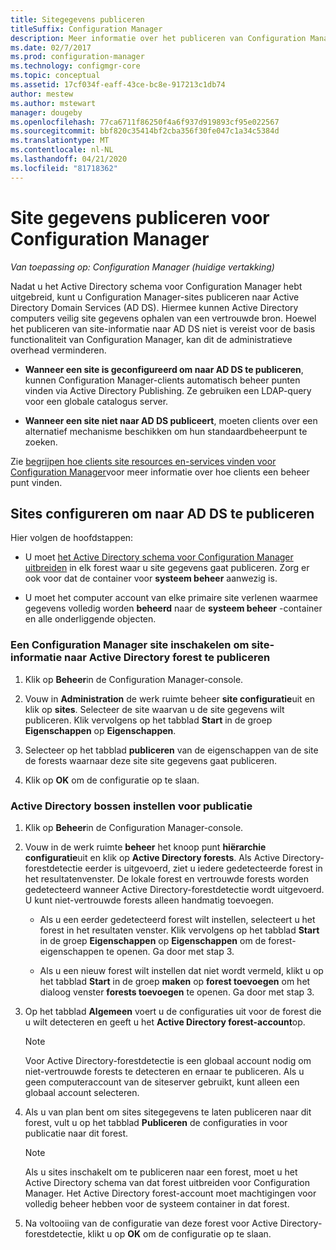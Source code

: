 ```yaml
---
title: Sitegegevens publiceren
titleSuffix: Configuration Manager
description: Meer informatie over het publiceren van Configuration Manager-sites naar Active Directory Domain Services.
ms.date: 02/7/2017
ms.prod: configuration-manager
ms.technology: configmgr-core
ms.topic: conceptual
ms.assetid: 17cf034f-eaff-43ce-bc8e-917213c1db74
author: mestew
ms.author: mstewart
manager: dougeby
ms.openlocfilehash: 77ca6711f86250f4a6f937d919893cf95e022567
ms.sourcegitcommit: bbf820c35414bf2cba356f30fe047c1a34c5384d
ms.translationtype: MT
ms.contentlocale: nl-NL
ms.lasthandoff: 04/21/2020
ms.locfileid: "81718362"
---
```

# <a name="publish-site-data-for-configuration-manager"></a>Site gegevens publiceren voor Configuration Manager

*Van toepassing op: Configuration Manager (huidige vertakking)*

Nadat u het Active Directory schema voor Configuration Manager hebt uitgebreid, kunt u Configuration Manager-sites publiceren naar Active Directory Domain Services (AD DS). Hiermee kunnen Active Directory computers veilig site gegevens ophalen van een vertrouwde bron. Hoewel het publiceren van site-informatie naar AD DS niet is vereist voor de basis functionaliteit van Configuration Manager, kan dit de administratieve overhead verminderen.  

-   **Wanneer een site is geconfigureerd om naar AD DS te publiceren**, kunnen Configuration Manager-clients automatisch beheer punten vinden via Active Directory Publishing. Ze gebruiken een LDAP-query voor een globale catalogus server.  

-   **Wanneer een site niet naar AD DS publiceert**, moeten clients over een alternatief mechanisme beschikken om hun standaardbeheerpunt te zoeken.  

Zie [begrijpen hoe clients site resources en-services vinden voor Configuration Manager](../../../../core/plan-design/hierarchy/understand-how-clients-find-site-resources-and-services.md)voor meer informatie over hoe clients een beheer punt vinden.  

## <a name="configure-sites-to-publish-to-ad-ds"></a>Sites configureren om naar AD DS te publiceren  
 Hier volgen de hoofdstappen:  

-   U moet [het Active Directory schema voor Configuration Manager uitbreiden](../../../../core/plan-design/network/extend-the-active-directory-schema.md) in elk forest waar u site gegevens gaat publiceren. Zorg er ook voor dat de container voor **systeem beheer** aanwezig is.  

-   U moet het computer account van elke primaire site verlenen waarmee gegevens volledig worden **beheerd** naar de **systeem beheer** -container en alle onderliggende objecten.  

### <a name="to-enable-a-configuration-manager-site-to-publish-site-information-to-active-directory-forest"></a>Een Configuration Manager site inschakelen om site-informatie naar Active Directory forest te publiceren

1.  Klik op **Beheer**in de Configuration Manager-console.  

2.  Vouw in **Administration** de werk ruimte beheer **site configuratie**uit en klik op **sites**. Selecteer de site waarvan u de site gegevens wilt publiceren. Klik vervolgens op het tabblad **Start** in de groep **Eigenschappen** op **Eigenschappen**.  

3.  Selecteer op het tabblad **publiceren** van de eigenschappen van de site de forests waarnaar deze site site gegevens gaat publiceren.  

4.  Klik op **OK** om de configuratie op te slaan.  

### <a name="to-set-up-active-directory-forests-for-publishing"></a>Active Directory bossen instellen voor publicatie  

1.  Klik op **Beheer**in de Configuration Manager-console.  

2.  Vouw in de werk ruimte **beheer** het knoop punt **hiërarchie configuratie**uit en klik op **Active Directory forests**. Als Active Directory-forestdetectie eerder is uitgevoerd, ziet u iedere gedetecteerde forest in het resultatenvenster. De lokale forest en vertrouwde forests worden gedetecteerd wanneer Active Directory-forestdetectie wordt uitgevoerd. U kunt niet-vertrouwde forests alleen handmatig toevoegen.  

    -   Als u een eerder gedetecteerd forest wilt instellen, selecteert u het forest in het resultaten venster. Klik vervolgens op het tabblad **Start** in de groep **Eigenschappen** op **Eigenschappen** om de forest-eigenschappen te openen. Ga door met stap 3.  

    -   Als u een nieuw forest wilt instellen dat niet wordt vermeld, klikt u op het tabblad **Start** in de groep **maken** op **forest toevoegen** om het dialoog venster **forests toevoegen** te openen. Ga door met stap 3.  

3.  Op het tabblad **Algemeen** voert u de configuraties uit voor de forest die u wilt detecteren en geeft u het **Active Directory forest-account**op.  

    > [!NOTE]  
    >  Voor Active Directory-forestdetectie is een globaal account nodig om niet-vertrouwde forests te detecteren en ernaar te publiceren. Als u geen computeraccount van de siteserver gebruikt, kunt alleen een globaal account selecteren.  

4.  Als u van plan bent om sites sitegegevens te laten publiceren naar dit forest, vult u op het tabblad **Publiceren** de configuraties in voor publicatie naar dit forest.  

    > [!NOTE]  
    >  Als u sites inschakelt om te publiceren naar een forest, moet u het Active Directory schema van dat forest uitbreiden voor Configuration Manager. Het Active Directory forest-account moet machtigingen voor volledig beheer hebben voor de systeem container in dat forest.  

5.  Na voltooiing van de configuratie van deze forest voor Active Directory-forestdetectie, klikt u op **OK** om de configuratie op te slaan.  
